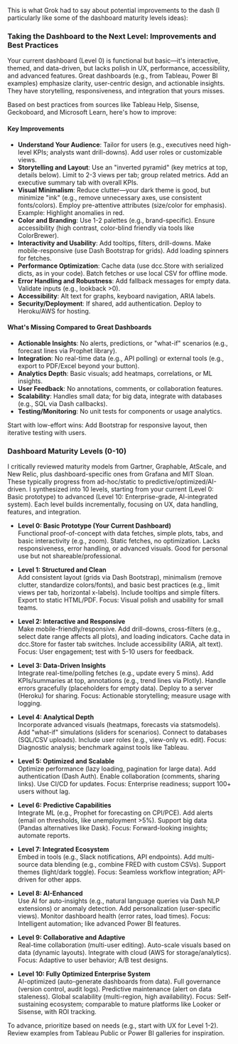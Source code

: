 This is what Grok had to say about potential improvements to the dash (I particularly like some of the dashboard maturity levels ideas):

### Taking the Dashboard to the Next Level: Improvements and Best Practices
Your current dashboard (Level 0) is functional but basic—it's interactive, themed, and data-driven, but lacks polish in UX, performance, accessibility, and advanced features. Great dashboards (e.g., from Tableau, Power BI examples) emphasize clarity, user-centric design, and actionable insights. They have storytelling, responsiveness, and integration that yours misses.

Based on best practices from sources like Tableau Help, Sisense, Geckoboard, and Microsoft Learn, here's how to improve:

#### Key Improvements
- **Understand Your Audience**: Tailor for users (e.g., executives need high-level KPIs; analysts want drill-downs). Add user roles or customizable views.
- **Storytelling and Layout**: Use an "inverted pyramid" (key metrics at top, details below). Limit to 2-3 views per tab; group related metrics. Add an executive summary tab with overall KPIs.
- **Visual Minimalism**: Reduce clutter—your dark theme is good, but minimize "ink" (e.g., remove unnecessary axes, use consistent fonts/colors). Employ pre-attentive attributes (size/color for emphasis). Example: Highlight anomalies in red.
- **Color and Branding**: Use 1-2 palettes (e.g., brand-specific). Ensure accessibility (high contrast, color-blind friendly via tools like ColorBrewer).
- **Interactivity and Usability**: Add tooltips, filters, drill-downs. Make mobile-responsive (use Dash Bootstrap for grids). Add loading spinners for fetches.
- **Performance Optimization**: Cache data (use dcc.Store with serialized dicts, as in your code). Batch fetches or use local CSV for offline mode.
- **Error Handling and Robustness**: Add fallback messages for empty data. Validate inputs (e.g., lookback >0).
- **Accessibility**: Alt text for graphs, keyboard navigation, ARIA labels.
- **Security/Deployment**: If shared, add authentication. Deploy to Heroku/AWS for hosting.

#### What's Missing Compared to Great Dashboards
- **Actionable Insights**: No alerts, predictions, or "what-if" scenarios (e.g., forecast lines via Prophet library).
- **Integration**: No real-time data (e.g., API polling) or external tools (e.g., export to PDF/Excel beyond your button).
- **Analytics Depth**: Basic visuals; add heatmaps, correlations, or ML insights.
- **User Feedback**: No annotations, comments, or collaboration features.
- **Scalability**: Handles small data; for big data, integrate with databases (e.g., SQL via Dash callbacks).
- **Testing/Monitoring**: No unit tests for components or usage analytics.

Start with low-effort wins: Add Bootstrap for responsive layout, then iterative testing with users.

### Dashboard Maturity Levels (0-10)
I critically reviewed maturity models from Gartner, Graphable, AtScale, and New Relic, plus dashboard-specific ones from Grafana and MIT Sloan. These typically progress from ad-hoc/static to predictive/optimized/AI-driven. I synthesized into 10 levels, starting from your current (Level 0: Basic prototype) to advanced (Level 10: Enterprise-grade, AI-integrated system). Each level builds incrementally, focusing on UX, data handling, features, and integration.

- **Level 0: Basic Prototype (Your Current Dashboard)**  
  Functional proof-of-concept with data fetches, simple plots, tabs, and basic interactivity (e.g., zoom). Static fetches, no optimization. Lacks responsiveness, error handling, or advanced visuals. Good for personal use but not shareable/professional.

- **Level 1: Structured and Clean**  
  Add consistent layout (grids via Dash Bootstrap), minimalism (remove clutter, standardize colors/fonts), and basic best practices (e.g., limit views per tab, horizontal x-labels). Include tooltips and simple filters. Export to static HTML/PDF. Focus: Visual polish and usability for small teams.

- **Level 2: Interactive and Responsive**  
  Make mobile-friendly/responsive. Add drill-downs, cross-filters (e.g., select date range affects all plots), and loading indicators. Cache data in dcc.Store for faster tab switches. Include accessibility (ARIA, alt text). Focus: User engagement; test with 5-10 users for feedback.

- **Level 3: Data-Driven Insights**  
  Integrate real-time/polling fetches (e.g., update every 5 mins). Add KPIs/summaries at top, annotations (e.g., trend lines via Plotly). Handle errors gracefully (placeholders for empty data). Deploy to a server (Heroku) for sharing. Focus: Actionable storytelling; measure usage with logging.

- **Level 4: Analytical Depth**  
  Incorporate advanced visuals (heatmaps, forecasts via statsmodels). Add "what-if" simulations (sliders for scenarios). Connect to databases (SQL/CSV uploads). Include user roles (e.g., view-only vs. edit). Focus: Diagnostic analysis; benchmark against tools like Tableau.

- **Level 5: Optimized and Scalable**  
  Optimize performance (lazy loading, pagination for large data). Add authentication (Dash Auth). Enable collaboration (comments, sharing links). Use CI/CD for updates. Focus: Enterprise readiness; support 100+ users without lag.

- **Level 6: Predictive Capabilities**  
  Integrate ML (e.g., Prophet for forecasting on CPI/PCE). Add alerts (email on thresholds, like unemployment >5%). Support big data (Pandas alternatives like Dask). Focus: Forward-looking insights; automate reports.

- **Level 7: Integrated Ecosystem**  
  Embed in tools (e.g., Slack notifications, API endpoints). Add multi-source data blending (e.g., combine FRED with custom CSVs). Support themes (light/dark toggle). Focus: Seamless workflow integration; API-driven for other apps.

- **Level 8: AI-Enhanced**  
  Use AI for auto-insights (e.g., natural language queries via Dash NLP extensions) or anomaly detection. Add personalization (user-specific views). Monitor dashboard health (error rates, load times). Focus: Intelligent automation; like advanced Power BI features.

- **Level 9: Collaborative and Adaptive**  
  Real-time collaboration (multi-user editing). Auto-scale visuals based on data (dynamic layouts). Integrate with cloud (AWS for storage/analytics). Focus: Adaptive to user behavior; A/B test designs.

- **Level 10: Fully Optimized Enterprise System**  
  AI-optimized (auto-generate dashboards from data). Full governance (version control, audit logs). Predictive maintenance (alert on data staleness). Global scalability (multi-region, high availability). Focus: Self-sustaining ecosystem; comparable to mature platforms like Looker or Sisense, with ROI tracking.

To advance, prioritize based on needs (e.g., start with UX for Level 1-2). Review examples from Tableau Public or Power BI galleries for inspiration.

